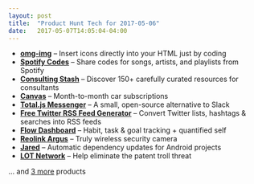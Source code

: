 ```yaml
---
layout: post
title:  "Product Hunt Tech for 2017-05-06"
date:   2017-05-07T14:05:04-04:00
---
```


* **[omg-img](https://www.producthunt.com/posts/omg-img?utm_campaign=producthunt-api&utm_medium=api&utm_source=Application%3A+Daily+Digest+RSS+%28ID%3A+3202%29)** – Insert icons directly into your HTML just by coding
* **[Spotify Codes](https://www.producthunt.com/posts/spotify-codes?utm_campaign=producthunt-api&utm_medium=api&utm_source=Application%3A+Daily+Digest+RSS+%28ID%3A+3202%29)** – Share codes for songs, artists, and playlists from Spotify
* **[Consulting Stash](https://www.producthunt.com/posts/consulting-stash?utm_campaign=producthunt-api&utm_medium=api&utm_source=Application%3A+Daily+Digest+RSS+%28ID%3A+3202%29)** – Discover 150+ carefully curated resources for consultants
* **[Canvas](https://www.producthunt.com/posts/canvas-7?utm_campaign=producthunt-api&utm_medium=api&utm_source=Application%3A+Daily+Digest+RSS+%28ID%3A+3202%29)** – Month-to-month car subscriptions
* **[Total.js Messenger](https://www.producthunt.com/posts/total-js-messenger?utm_campaign=producthunt-api&utm_medium=api&utm_source=Application%3A+Daily+Digest+RSS+%28ID%3A+3202%29)** – A small, open-source alternative to Slack
* **[Free Twitter RSS Feed Generator](https://www.producthunt.com/posts/free-twitter-rss-feed-generator?utm_campaign=producthunt-api&utm_medium=api&utm_source=Application%3A+Daily+Digest+RSS+%28ID%3A+3202%29)** – Convert Twitter lists, hashtags & searches into RSS feeds
* **[Flow Dashboard](https://www.producthunt.com/posts/flow-dashboard?utm_campaign=producthunt-api&utm_medium=api&utm_source=Application%3A+Daily+Digest+RSS+%28ID%3A+3202%29)** – Habit, task & goal tracking + quantified self
* **[Reolink Argus](https://www.producthunt.com/posts/reolink-argus-2?utm_campaign=producthunt-api&utm_medium=api&utm_source=Application%3A+Daily+Digest+RSS+%28ID%3A+3202%29)** – Truly wireless security camera
* **[Jared](https://www.producthunt.com/posts/jared?utm_campaign=producthunt-api&utm_medium=api&utm_source=Application%3A+Daily+Digest+RSS+%28ID%3A+3202%29)** – Automatic dependency updates for Android projects
* **[LOT Network](https://www.producthunt.com/posts/lot-network?utm_campaign=producthunt-api&utm_medium=api&utm_source=Application%3A+Daily+Digest+RSS+%28ID%3A+3202%29)** – Help eliminate the patent troll threat

… and [3 more](https://www.producthunt.com/tech) products
